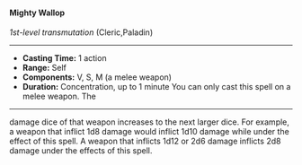 #### Mighty Wallop
*1st-level transmutation* (Cleric,Paladin)
___
- **Casting Time:** 1 action
- **Range:** Self
- **Components:** V, S, M (a melee weapon)
- **Duration:** Concentration, up to 1 minute You can only cast this spell on a melee weapon. The
---
damage dice of that weapon increases to the next
larger dice. For example, a weapon that inflict 1d8
damage would inflict 1d10 damage while under the
effect of this spell. A weapon that inflicts 1d12 or 2d6
damage inflicts 2d8 damage under the effects of this
spell.
